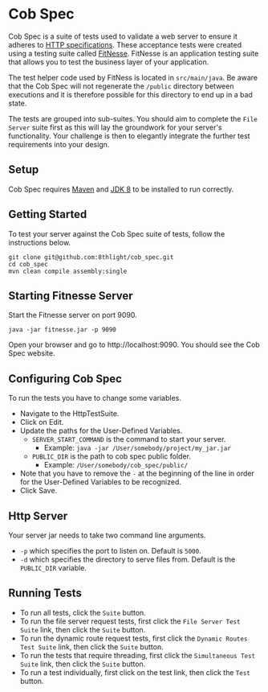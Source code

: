 Cob Spec
========
Cob Spec is a suite of tests used to validate a web server to ensure it adheres to [HTTP specifications](https://tools.ietf.org/html/rfc7230). These acceptance tests were created using a testing suite called [FitNesse](http://fitnesse.org). FitNesse is an application testing suite that allows you to test the business layer of your application.

The test helper code used by FitNess is located in `src/main/java`. Be aware that the Cob Spec will not regenerate the `/public` directory between executions and it is therefore possible for this directory to end up in a bad state.

The tests are grouped into sub-suites. You should aim to complete the `File Server` suite first as this will lay the groundwork for your server's functionality. Your challenge is then to elegantly integrate the further test requirements into your design.

Setup
------------

Cob Spec requires [Maven](https://maven.apache.org/install.html) and [JDK 8](https://docs.oracle.com/javase/8/docs/technotes/guides/install/install_overview.html) to be installed to run correctly.

Getting Started
----------------

To test your server against the Cob Spec suite of tests, follow the instructions below.

    git clone git@github.com:8thlight/cob_spec.git
    cd cob_spec
    mvn clean compile assembly:single

Starting Fitnesse Server
------------------------
Start the Fitnesse server on port 9090.

<!-- code -->
    java -jar fitnesse.jar -p 9090

Open your browser and go to http://localhost:9090. You should see the Cob Spec website.

Configuring Cob Spec
-------------------
To run the tests you have to change some variables.

- Navigate to the HttpTestSuite.
- Click on Edit.
- Update the paths for the User-Defined Variables.
  - `SERVER_START_COMMAND` is the command to start your server.
    - Example: `java -jar /User/somebody/project/my_jar.jar`
  - `PUBLIC_DIR` is the path to cob spec public folder.
    - Example: `/User/somebody/cob_spec/public/`
- Note that you have to remove the `-` at the beginning of the line in order for
  the User-Defined Variables to be recognized.
- Click Save.

Http Server
--------------
Your server jar needs to take two command line arguments.
- `-p` which specifies the port to listen on. Default is `5000`.
- `-d` which specifies the directory to serve files from. Default is the `PUBLIC_DIR` variable.

Running Tests
-------------
- To run all tests, click the `Suite` button.
- To run the file server request tests, first click the `File Server Test Suite` link, then click the `Suite` button.
- To run the dynamic route request tests, first click the `Dynamic Routes Test Suite` link, then click the `Suite` button.
- To run the tests that require threading, first click the `Simultaneous Test Suite` link, then click the `Suite` button.
- To run a test individually, first click on the test link, then click the `Test` button.
